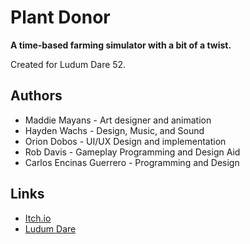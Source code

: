 # Plant Donor

**A time-based farming simulator with a bit of a twist.**

Created for Ludum Dare 52.

## Authors
- Maddie Mayans - Art designer and animation
- Hayden Wachs - Design, Music, and Sound
- Orion Dobos - UI/UX Design and implementation
- Rob Davis - Gameplay Programming and Design Aid
- Carlos Encinas Guerrero - Programming and Design

## Links
- [Itch.io](https://odobos.itch.io/plant-donor)
- [Ludum Dare](https://ldjam.com/events/ludum-dare/52/plant-donor)
